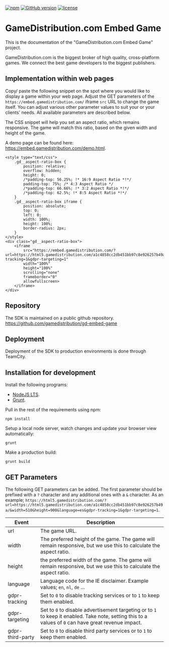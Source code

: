 [![npm](https://img.shields.io/npm/v/npm.svg)](https://nodejs.org/)
[![GitHub version](https://img.shields.io/badge/version-1.0.0-green.svg)](https://github.com/GameDistribution/gd-embed-gameGD-HTML5/)
[![license](https://img.shields.io/github/license/mashape/apistatus.svg)](https://github.com/GameDistribution/gd-embed-game/blob/master/LICENSE)


# GameDistribution.com Embed Game
This is the documentation of the "GameDistribution.com Embed Game" project.

GameDistribution.com is the biggest broker of high quality, cross-platform games. We connect the best game developers to the biggest publishers.

## Implementation within web pages
Copy/ paste the following snippet on the spot where you would like to display a game within your web page. Adjust the GET parameters of the `https://embed.gamedistribution.com/` iframe `src` URL to change the game itself. You can adjust various other parameter values to suit your or your clients' needs. All available parameters are described below.

The CSS snippet will help you set an aspect ratio, which remains responsive. The game will match this ratio, based on the given width and height of the game.

A demo page can be found here: <a href="https://embed.gamedistribution.com/demo.html" target="_blank">https://embed.gamedistribution.com/demo.html</a>. 
```
<style type="text/css">
    .gd__aspect-ratio-box {
        position: relative;
        overflow: hidden;
        height: 0;
        /*padding-top: 56.25%; !* 16:9 Aspect Ratio *!*/
        padding-top: 75%; /* 4:3 Aspect Ratio */
        /*padding-top: 66.66%; !* 3:2 Aspect Ratio *!*/
        /*padding-top: 62.5%; !* 8:5 Aspect Ratio *!*/
    }
    .gd__aspect-ratio-box iframe {
        position: absolute;
        top: 0;
        left: 0;
        width: 100%;
        height: 100%;
        border-radius: 2px;
    }
</style>
<div class="gd__aspect-ratio-box">
    <iframe
        src="https://embed.gamedistribution.com/?url=https://html5.gamedistribution.com/a1c4858cc2db451bb97c8e926257b49a/&width=510&height=900&language=es&gdpr-tracking=1&gdpr-targeting=1"
        width="100%"
        height="100%"
        scrolling="none"
        frameborder="0"
        allowfullscreen>
    </iframe>
</div>
```

## Repository
The SDK is maintained on a public github repository.
<a href="https://github.com/gamedistribution/gd-embed-game" target="_blank">https://github.com/gamedistribution/gd-embed-game</a>

## Deployment
Deployment of the SDK to production environments is done through TeamCity.

## Installation for development
Install the following programs:
* [NodeJS LTS](https://nodejs.org/).
* [Grunt](http://gruntjs.com/).

Pull in the rest of the requirements using npm:
```
npm install
```

Setup a local node server, watch changes and update your browser view automatically:
```
grunt
```

Make a production build:
```
grunt build
```

## GET Parameters
The following GET parameters can be added. The first parameter should be prefixed with a `?` character and any additional ones with a `&` character.
As an example; `https://html5.gamedistribution.com/?url=https://html5.gamedistribution.com/a1c4858cc2db451bb97c8e926257b49a/&width=510&height=900&language=es&gdpr-tracking=1&gdpr-targeting=1`.

| Event | Description |
| --- | --- |
| url | The game URL. |
| width | The preferred height of the game. The game will remain responsive, but we use this to calculate the aspect ratio. |
| height | the preferred width of the game. The game will remain responsive, but we use this to calculate the aspect ratio. |
| language | Language code for the IE disclaimer. Example values; `en`, `nl`, `de` ... |
| gdpr-tracking | Set to `0` to disable tracking services or to `1` to keep them enabled. |
| gdpr-targeting | Set to `0` to disable advertisement targeting or to `1` to keep it enabled. Take note, setting this to a values of `0` can have great revenue impact. |
| gdpr-third-party | Set to `0` to disable third party services or to `1` to keep them enabled. |